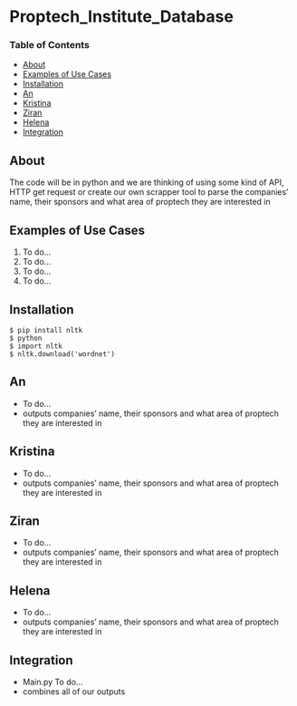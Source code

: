 # Proptech_Institute_Database

### Table of Contents
- [About](#About)
- [Examples of Use Cases](#Examples-of-Use-Cases)
- [Installation](#Installation)
- [An](#An)
- [Kristina](#Kristina)
- [Ziran](#Ziran)
- [Helena](#Helena)
- [Integration](#Integration)


## About
The code will be in python and we are thinking of using some kind of API, HTTP get request or create our own scrapper tool to parse the companies’ name, their sponsors and what area of proptech they are interested in

## Examples of Use Cases

1. To do...
2. To do...
3. To do...
4. To do...

## Installation

```shell script
$ pip install nltk
$ python
$ import nltk
$ nltk.download('wordnet')

```

## An
  - To do...
  - outputs companies’ name, their sponsors and what area of proptech they are interested in

## Kristina
  - To do...
  - outputs companies’ name, their sponsors and what area of proptech they are interested in

## Ziran
  - To do...
  - outputs companies’ name, their sponsors and what area of proptech they are interested in

## Helena
  - To do...
  - outputs companies’ name, their sponsors and what area of proptech they are interested in

## Integration
  - Main.py To do...
  - combines all of our outputs
